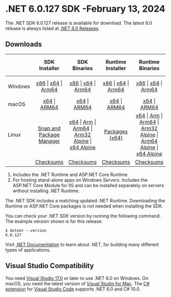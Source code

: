 # .NET 6.0.127 SDK -February 13, 2024

The .NET SDK 6.0.127 release is available for download. The latest 6.0 release is always listed at [.NET 6.0 Releases](../README.md).

## Downloads

|           | SDK Installer                        | SDK Binaries                 | Runtime Installer                                        | Runtime Binaries                                 | ASP.NET Core Runtime           |Windows Desktop Runtime          |
| --------- | :------------------------------------------:     | :----------------------:                 | :---------------------------:                            | :-------------------------:                      | :-----------------:            | :-----------------:            |
| Windows   | [x86][dotnet-sdk-win-x86.exe] \| [x64][dotnet-sdk-win-x64.exe] \| [Arm64][dotnet-sdk-win-arm64.exe] | [x86][dotnet-sdk-win-x86.zip] \| [x64][dotnet-sdk-win-x64.zip] \|  [Arm64][dotnet-sdk-win-arm64.zip] | [x86][dotnet-runtime-win-x86.exe] \| [x64][dotnet-runtime-win-x64.exe] \| [Arm64][dotnet-runtime-win-arm64.exe] | [x86][dotnet-runtime-win-x86.zip] \| [x64][dotnet-runtime-win-x64.zip] \| [Arm64][dotnet-runtime-win-arm64.zip] | [x86][aspnetcore-runtime-win-x86.exe] \| [x64][aspnetcore-runtime-win-x64.exe] \|; [Hosting Bundle][dotnet-hosting-win.exe] | [x86][windowsdesktop-runtime-win-x86.exe] \| [x64][windowsdesktop-runtime-win-x64.exe] \| [Arm64][windowsdesktop-runtime-win-arm64.exe] |
| macOS     | [x64][dotnet-sdk-osx-x64.pkg] \| [ARM64][dotnet-sdk-osx-arm64.pkg] | [x64][dotnet-sdk-osx-x64.tar.gz] \| [ARM64][dotnet-sdk-osx-arm64.tar.gz]  | [x64][dotnet-runtime-osx-x64.pkg] \| [ARM64][dotnet-runtime-osx-arm64.pkg] | [x64][dotnet-runtime-osx-x64.tar.gz] \| [ARM64][dotnet-runtime-osx-arm64.tar.gz]| [x64][aspnetcore-runtime-osx-x64.tar.gz] \| [ARM64][aspnetcore-runtime-osx-arm64.tar.gz] | - |
| Linux     |  [Snap and Package Manager](../install-linux.md)  | [x64][dotnet-sdk-linux-x64.tar.gz] \| [Arm][dotnet-sdk-linux-arm.tar.gz]  \| [Arm64][dotnet-sdk-linux-arm64.tar.gz] \| [Arm32 Alpine][dotnet-sdk-linux-musl-arm.tar.gz]  \| [x64 Alpine][dotnet-sdk-linux-musl-x64.tar.gz] | [Packages (x64)][linux-packages] | [x64][dotnet-runtime-linux-x64.tar.gz] \| [Arm][dotnet-runtime-linux-arm.tar.gz] \| [Arm64][dotnet-runtime-linux-arm64.tar.gz] \| [Arm32 Alpine][dotnet-runtime-linux-musl-arm.tar.gz] \| [Arm64 Alpine][dotnet-runtime-linux-musl-arm64.tar.gz] \| [x64 Alpine][dotnet-runtime-linux-musl-x64.tar.gz]  | [x64][aspnetcore-runtime-linux-x64.tar.gz]  \| [Arm][aspnetcore-runtime-linux-arm.tar.gz] \| [Arm64][aspnetcore-runtime-linux-arm64.tar.gz] \| [x64 Alpine][aspnetcore-runtime-linux-musl-x64.tar.gz] | - |
|  | [Checksums][checksums-sdk]                             | [Checksums][checksums-sdk]                                      | [Checksums][checksums-runtime]                             | [Checksums][checksums-runtime]  | [Checksums][checksums-runtime]  | [Checksums][checksums-runtime] |

1. Includes the .NET Runtime and ASP.NET Core Runtime
2. For hosting stand-alone apps on Windows Servers. Includes the ASP.NET Core Module for IIS and can be installed separately on servers without installing .NET Runtime.

The .NET SDK includes a matching updated .NET Runtime. Downloading the Runtime or ASP.NET Core packages is not needed when installing the SDK.

You can check your .NET SDK version by running the following command. The example version shown is for this release.

```console
$ dotnet --version
6.0.127
```

Visit [.NET Documentation](https://learn.microsoft.com/dotnet/core/) to learn about .NET, for building many different types of applications.

## Visual Studio Compatibility

You need [Visual Studio 17.0](https://visualstudio.microsoft.com) or later to use .NET 6.0 on Windows. On macOS, you need the latest version of [Visual Studio for Mac](https://visualstudio.microsoft.com/vs/mac/). The [C# extension](https://code.visualstudio.com/docs/languages/dotnet) for [Visual Studio Code](https://code.visualstudio.com/) supports .NET 6.0 and C# 10.0.

[checksums-runtime]: https://builds.dotnet.microsoft.com/dotnet/checksums/6.0.27-sha.txt
[checksums-sdk]: https://builds.dotnet.microsoft.com/dotnet/checksums/6.0.27-sha.txt

[linux-packages]: ../install-linux.md

[//]: # ( Runtime 6.0.27)
[dotnet-runtime-linux-arm.tar.gz]: https://download.visualstudio.microsoft.com/download/pr/8c35f4b3-32a9-41a7-8690-659051788610/49969180f86f9deb6af2cd55ef59005a/dotnet-runtime-6.0.27-linux-arm.tar.gz
[dotnet-runtime-linux-arm64.tar.gz]: https://download.visualstudio.microsoft.com/download/pr/559c4240-f5e3-4d3a-a361-99c07c7cad11/a00adbf8edb12c3646ebf57bce84d1c6/dotnet-runtime-6.0.27-linux-arm64.tar.gz
[dotnet-runtime-linux-musl-arm.tar.gz]: https://download.visualstudio.microsoft.com/download/pr/3ebc6223-96e5-49dc-9359-2cba6963bed0/0c07476fa184fd61b0af6def41166a2d/dotnet-runtime-6.0.27-linux-musl-arm.tar.gz
[dotnet-runtime-linux-musl-arm64.tar.gz]: https://download.visualstudio.microsoft.com/download/pr/e3592f87-5832-4af4-98f7-85caf820b618/7159e1cecd35294be1cf02b20ac486e1/dotnet-runtime-6.0.27-linux-musl-arm64.tar.gz
[dotnet-runtime-linux-musl-x64.tar.gz]: https://download.visualstudio.microsoft.com/download/pr/fa6af42b-36e5-4de2-b57a-21f7a9e6d558/0e6435339b808b132d0e812ceb6457c3/dotnet-runtime-6.0.27-linux-musl-x64.tar.gz
[dotnet-runtime-linux-x64.tar.gz]: https://download.visualstudio.microsoft.com/download/pr/b4f214ee-a287-4640-991c-de80de4111d9/2672dee679fc3627949e8efdfff71e6d/dotnet-runtime-6.0.27-linux-x64.tar.gz
[dotnet-runtime-osx-arm64.pkg]: https://download.visualstudio.microsoft.com/download/pr/8a27acfa-4a99-4dbf-9780-9bf76550d254/4f608beae37f2860403b1714d96eaad6/dotnet-runtime-6.0.27-osx-arm64.pkg
[dotnet-runtime-osx-arm64.tar.gz]: https://download.visualstudio.microsoft.com/download/pr/ac022bcb-1ccc-4e7d-8b96-6d0379bec761/3ac011081768ec18387dee520e42c540/dotnet-runtime-6.0.27-osx-arm64.tar.gz
[dotnet-runtime-osx-x64.pkg]: https://download.visualstudio.microsoft.com/download/pr/c534069c-5286-4755-a7a1-0e227154778e/5c5182246f716ec759eb4106daa1a4b6/dotnet-runtime-6.0.27-osx-x64.pkg
[dotnet-runtime-osx-x64.tar.gz]: https://download.visualstudio.microsoft.com/download/pr/54b2f9c4-2c1a-4fdf-9054-f295d3ae24f2/bafc4747c493d32bbeab6a5dc3cef4a5/dotnet-runtime-6.0.27-osx-x64.tar.gz
[dotnet-runtime-win-arm64.exe]: https://download.visualstudio.microsoft.com/download/pr/a59ec05b-ce0b-4e7e-b3e8-657f722ed041/e91b7395313babef6773f45e3987bf9b/dotnet-runtime-6.0.27-win-arm64.exe
[dotnet-runtime-win-arm64.zip]: https://download.visualstudio.microsoft.com/download/pr/42a7a61b-650a-43fe-8bc0-20d694ead001/1f3aefb5c3a0a32d116685d27821addd/dotnet-runtime-6.0.27-win-arm64.zip
[dotnet-runtime-win-x64.exe]: https://download.visualstudio.microsoft.com/download/pr/d57db805-d384-4ddb-b4a0-a9b4f7b37400/6e762dcde412cceafa16725e393663ab/dotnet-runtime-6.0.27-win-x64.exe
[dotnet-runtime-win-x64.zip]: https://download.visualstudio.microsoft.com/download/pr/f9c69d2a-258e-4943-b909-37b6f0865559/fc3989ac356c3b5216ded488c50b5304/dotnet-runtime-6.0.27-win-x64.zip
[dotnet-runtime-win-x86.exe]: https://download.visualstudio.microsoft.com/download/pr/777e48e1-24a5-4aa5-b380-9c715f8542c2/4c7fd363a2c93c7c4ab77f6a75ca50a7/dotnet-runtime-6.0.27-win-x86.exe
[dotnet-runtime-win-x86.zip]: https://download.visualstudio.microsoft.com/download/pr/84577830-4b37-4b7c-be2c-9cd14eadc50e/688f58a0bb556bede6a27dd2d555a316/dotnet-runtime-6.0.27-win-x86.zip

[//]: # ( WindowsDesktop 6.0.27)
[windowsdesktop-runtime-win-arm64.exe]: https://download.visualstudio.microsoft.com/download/pr/4ea37d90-c794-4059-a84e-27f6df349c1c/46d11b15e35b1ea4e36faaed3568766f/windowsdesktop-runtime-6.0.27-win-arm64.exe
[windowsdesktop-runtime-win-x64.exe]: https://download.visualstudio.microsoft.com/download/pr/3ef3cd0c-8c7f-4146-bd8d-589d748b997e/3477d059f8fe5cceb5166b367d7995c6/windowsdesktop-runtime-6.0.27-win-x64.exe
[windowsdesktop-runtime-win-x86.exe]: https://download.visualstudio.microsoft.com/download/pr/a9669480-f3e0-42a6-b381-108950dfe290/b54d6613c0fa2839c41d61478926ccb9/windowsdesktop-runtime-6.0.27-win-x86.exe

[//]: # ( ASP 6.0.27)
[aspnetcore-runtime-linux-arm.tar.gz]: https://download.visualstudio.microsoft.com/download/pr/d339df74-9573-4ca1-9835-61a829e3fcf4/6937d0f4650f3622dbcdbe8a1717f212/aspnetcore-runtime-6.0.27-linux-arm.tar.gz
[aspnetcore-runtime-linux-arm64.tar.gz]: https://download.visualstudio.microsoft.com/download/pr/6be3e44e-1306-422b-845c-9313589bbeb0/d76f133799f6b2c8e3ea7dc9d92b7a03/aspnetcore-runtime-6.0.27-linux-arm64.tar.gz
[aspnetcore-runtime-linux-musl-x64.tar.gz]: https://download.visualstudio.microsoft.com/download/pr/8a13027e-f8fe-4f1b-a7e5-1a75725485f7/94dd9fe1074bd49fc2708e41e9fe071e/aspnetcore-runtime-6.0.27-linux-musl-x64.tar.gz
[aspnetcore-runtime-linux-x64.tar.gz]: https://download.visualstudio.microsoft.com/download/pr/d3e6b8a2-f7de-441e-a3af-c18b7584034b/9f15be4d095b7bbb751222b4d68a17e3/aspnetcore-runtime-6.0.27-linux-x64.tar.gz
[aspnetcore-runtime-osx-arm64.tar.gz]: https://download.visualstudio.microsoft.com/download/pr/7127ff28-48c8-4f40-bd34-be86a2098a67/afad61df9e45650c995b92dd10d2167c/aspnetcore-runtime-6.0.27-osx-arm64.tar.gz
[aspnetcore-runtime-osx-x64.tar.gz]: https://download.visualstudio.microsoft.com/download/pr/9c3628c1-8221-48e4-aff1-a3eb23bc42f0/4c6717fec81aa31dbc290af683087304/aspnetcore-runtime-6.0.27-osx-x64.tar.gz
[aspnetcore-runtime-win-x64.exe]: https://download.visualstudio.microsoft.com/download/pr/856b04b7-f893-4fb1-9205-052413fde70f/09996e15acebe136113a3aa77b28fe5e/aspnetcore-runtime-6.0.27-win-x64.exe
[aspnetcore-runtime-win-x86.exe]: https://download.visualstudio.microsoft.com/download/pr/57d7ee45-b642-4f3d-8843-36fd275d7280/f99c16e25049cb16c9997c8b75de630f/aspnetcore-runtime-6.0.27-win-x86.exe
[dotnet-hosting-win.exe]: https://download.visualstudio.microsoft.com/download/pr/04389c24-12a9-4e0e-8498-31989f30bb22/141aef28265938153eefad0f2398a73b/dotnet-hosting-6.0.27-win.exe

[//]: # ( SDK 6.0.127)
[dotnet-sdk-linux-arm.tar.gz]: https://download.visualstudio.microsoft.com/download/pr/431b9429-8534-47a5-b09c-024047497ef3/3f1d9c61edce4f2b8b514337c3fd45e8/dotnet-sdk-6.0.127-linux-arm.tar.gz
[dotnet-sdk-linux-arm64.tar.gz]: https://download.visualstudio.microsoft.com/download/pr/86394092-9cc6-4652-b939-5581e8038b57/359ce47ac0a7d74f731bb96e55ec636d/dotnet-sdk-6.0.127-linux-arm64.tar.gz
[dotnet-sdk-linux-musl-arm.tar.gz]: https://download.visualstudio.microsoft.com/download/pr/5a02e267-c15a-4c20-8cfa-4182e200b8e4/a76b110e914e4f1a5ae59052f663ccc9/dotnet-sdk-6.0.127-linux-musl-arm.tar.gz
[dotnet-sdk-linux-musl-x64.tar.gz]: https://download.visualstudio.microsoft.com/download/pr/cdb53162-0ea5-4ea6-b773-05b8d1bb7495/925eff765f35d257a9de45d3d1d15e1c/dotnet-sdk-6.0.127-linux-musl-x64.tar.gz
[dotnet-sdk-linux-x64.tar.gz]: https://download.visualstudio.microsoft.com/download/pr/7ea91329-89a5-4d52-bcbb-09a8d8e645e7/9bcb0d0f3b233e6b3ba820c5444fa59a/dotnet-sdk-6.0.127-linux-x64.tar.gz
[dotnet-sdk-osx-arm64.pkg]: https://download.visualstudio.microsoft.com/download/pr/6fb81e60-2824-4423-86b6-46f7ba95b2fd/272f81b3f75962c84c1763ab532350d7/dotnet-sdk-6.0.127-osx-arm64.pkg
[dotnet-sdk-osx-arm64.tar.gz]: https://download.visualstudio.microsoft.com/download/pr/63628eff-d974-4fe1-a50a-839d4bb0322d/12fb99ffc81358a033d9cc458903f90b/dotnet-sdk-6.0.127-osx-arm64.tar.gz
[dotnet-sdk-osx-x64.pkg]: https://download.visualstudio.microsoft.com/download/pr/ffaa6e8b-b058-439f-9de8-2c9ee9c9b4c5/7f83a76c37cae37bb36f64436309e86c/dotnet-sdk-6.0.127-osx-x64.pkg
[dotnet-sdk-osx-x64.tar.gz]: https://download.visualstudio.microsoft.com/download/pr/6e7b18f9-83cb-4342-b565-1c3f5848b7e2/98d76723e397672ca6277c9f34b6f848/dotnet-sdk-6.0.127-osx-x64.tar.gz
[dotnet-sdk-win-arm64.exe]: https://download.visualstudio.microsoft.com/download/pr/c033912d-f97b-447e-98a4-719b0279a475/4180ac734c16ae2ec3d054732b713690/dotnet-sdk-6.0.127-win-arm64.exe
[dotnet-sdk-win-arm64.zip]: https://download.visualstudio.microsoft.com/download/pr/a3e22172-427f-4928-adb8-5ec2260e8d5a/768095e4351671cff947dc2336c3bbcd/dotnet-sdk-6.0.127-win-arm64.zip
[dotnet-sdk-win-x64.exe]: https://download.visualstudio.microsoft.com/download/pr/e030e884-446c-4530-b37b-9cda7ee93e4a/403c115daa64ad3fcf6d8a8b170f86b8/dotnet-sdk-6.0.127-win-x64.exe
[dotnet-sdk-win-x64.zip]: https://download.visualstudio.microsoft.com/download/pr/31ffad7f-6cad-495c-8e58-0a2cb2fe20c6/14ad2e9e29599790342aca3a5ef6d0ae/dotnet-sdk-6.0.127-win-x64.zip
[dotnet-sdk-win-x86.exe]: https://download.visualstudio.microsoft.com/download/pr/d7d286aa-d9e0-4468-95cc-4a5c5a77b156/46b529fdd292abec9c2d18c9a54ce491/dotnet-sdk-6.0.127-win-x86.exe
[dotnet-sdk-win-x86.zip]: https://download.visualstudio.microsoft.com/download/pr/3b2f157c-a23e-4c63-8ddd-5ce0a4ab0fa9/62ac873cf76e3072207c4699f065045a/dotnet-sdk-6.0.127-win-x86.zip
